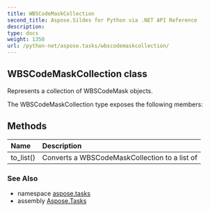```yaml
---
title: WBSCodeMaskCollection
second_title: Aspose.Sildes for Python via .NET API Reference
description: 
type: docs
weight: 1350
url: /python-net/aspose.tasks/wbscodemaskcollection/
---
```


## WBSCodeMaskCollection class

Represents a collection of WBSCodeMask objects.

The WBSCodeMaskCollection type exposes the following members:
## Methods
| Name | Description |
| :- | :- |
|to_list()|Converts a WBSCodeMaskCollection to a list of|

### See Also

* namespace [aspose.tasks](/tasks/python-net/aspose.tasks/)
* assembly [Aspose.Tasks](/tasks/python-net/)

